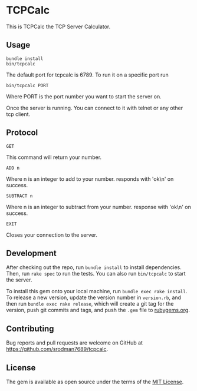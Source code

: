# TCPCalc

This is TCPCalc the TCP Server Calculator.

## Usage

    bundle install
    bin/tcpcalc

The default port for tcpcalc is 6789. To run it on a specific port run

    bin/tcpcalc PORT

Where PORT is the port number you want to start the server on.

Once the server is running. You can connect to it with telnet or any other tcp client.

## Protocol

    GET

This command will return your number.

    ADD n

Where n is an integer to add to your number. responds with 'ok\n' on success.

    SUBTRACT n

Where n is an integer to subtract from your number. response with 'ok\n' on success.

    EXIT

Closes your connection to the server.

## Development

After checking out the repo, run `bundle install` to install dependencies. Then, run `rake spec` to run the tests. You can also run `bin/tcpcalc` to start the server.

To install this gem onto your local machine, run `bundle exec rake install`. To release a new version, update the version number in `version.rb`, and then run `bundle exec rake release`, which will create a git tag for the version, push git commits and tags, and push the `.gem` file to [rubygems.org](https://rubygems.org).

## Contributing

Bug reports and pull requests are welcome on GitHub at https://github.com/srodman7689/tcpcalc.


## License

The gem is available as open source under the terms of the [MIT License](http://opensource.org/licenses/MIT).


